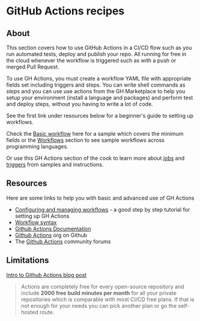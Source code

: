 # GitHub Actions recipes

## About

This section covers how to use GitHub Actions in a CI/CD flow such as you run automated tests, deploy and publish your repo. All running for free in the cloud whenever the workflow is triggered such as with a push or merged Pull Request.

To use GH Actions, you must create a workflow YAML file with appropriate fields set including triggers and steps. You can write shell commands as _steps_ and you can use use actions from the GH Marketplace to help you setup your environment (install a language and packages) and perform test and deploy steps, without you having to write a lot of code.

See the first link under resources below for a beginner's guide to setting up workflows.

Check the [Basic workflow](workflows/basic.md) here for a sample which covers the minimum fields or the [Workflows](workflows/) section to see sample workflows across programming languages.

Or use this GH Actions section of the cook to learn more about [jobs](jobs.md) and [triggers](triggers.md) from samples and instructions.


## Resources

Here are some links to help you with basic and advanced use of GH Actions

- [Configuring and managing workflows](https://help.github.com/en/actions/configuring-and-managing-workflows/configuring-a-workflow) - a good step by step tutorial for setting up GH Actions
- [Workflow syntax](https://help.github.com/en/actions/reference/workflow-syntax-for-github-actions)
- [Github Actions Documentation](https://help.github.com/en/actions)
- [Github Actions](https://github.com/actions) org on Github
- The [Github Actions](https://github.community/c/github-actions) community forums


## Limitations

[Intro to Github Actions blog post](https://gabrieltanner.org/blog/an-introduction-to-github-actions)

> Actions are completely free for every open-source repository and include **2000 free build minutes per month** for all your private repositories which is comparable with most CI/CD free plans. If that is not enough for your needs you can pick another plan or go the self-hosted route.
